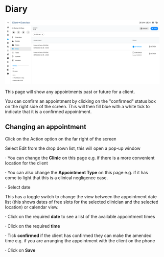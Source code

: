 # Diary

![Clients Diary Overview](../../../../.gitbook/assets/screenshot-2020-01-28-at-18.24.55.png)

This page will show any appointments past or future for a client.

You can confirm an appointment by clicking on the "confirmed" status box on the right side of the screen. This will then fill blue with a white tick to indicate that it is a confirmed appointment.

## Changing an appointment

Click on the Action option on the far right of the screen

Select Edit from the drop down list, this will open a pop-up window

·      You can change the **Clinic** on this page e.g. if there is a more convenient location for the client

·      You can also change the **Appointment Type** on this page e.g. if it has come to light that this is a clinical negligence case.

·      Select date

This has a toggle switch to change the view between the appointment date list \(this shows dates of free slots for the selected clinician and the selected location\) or calendar view.

·      Click on the required **date** to see a list of the available appointment times

·      Click on the required **time**

·      Tick **confirmed** if the client has confirmed they can make the amended time e.g. if you are arranging the appointment with the client on the phone

·      Click on **Save**

 



